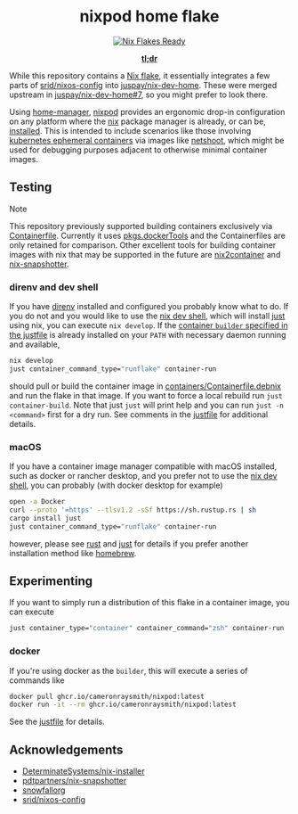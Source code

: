 <div align="center">

# nixpod home flake

<a href="https://nixos.wiki/wiki/Flakes" target="_blank">
	<img alt="Nix Flakes Ready" src="https://img.shields.io/static/v1?logo=nixos&logoColor=d8dee9&label=Nix%20Flakes&labelColor=5e81ac&message=In%20Containers&color=d8dee9&style=for-the-badge">
</a>

**[tl;dr](#experimenting)**

</div>

While this repository contains a [Nix flake](https://zero-to-nix.com/concepts/flakes), it essentially integrates a few parts of [srid/nixos-config](https://github.com/srid/nixos-config) into [juspay/nix-dev-home](https://github.com/juspay/nix-dev-home). These were merged upstream in [juspay/nix-dev-home#7](https://github.com/juspay/nix-dev-home/pull/7), so you might prefer to look there.

Using [home-manager](https://github.com/nix-community/home-manager), [nixpod](https://ghcr.io/cameronraysmith/nixpod) provides an ergonomic drop-in configuration on any platform where the [nix](https://github.com/NixOS/nix) package manager is already, or can be, [installed](https://nix.dev/install-nix.html). This is intended to include scenarios like those involving [kubernetes ephemeral containers](https://kubernetes.io/docs/concepts/workloads/pods/ephemeral-containers/) via images like [netshoot](https://github.com/nicolaka/netshoot), which might be used for debugging purposes adjacent to otherwise minimal container images.

## Testing

> [!NOTE]
> This repository previously supported building containers exclusively via [Containerfile](https://github.com/cameronraysmith/nixpod/blob/main/containers/Containerfile.debnix). Currently it uses [pkgs.dockerTools](https://nixos.org/manual/nixpkgs/stable/#sec-pkgs-dockerTools) and the Containerfiles are only retained for comparison. Other excellent tools for building container images with nix that may be supported in the future are [nix2container](https://github.com/nlewo/nix2container) and [nix-snapshotter](https://github.com/pdtpartners/nix-snapshotter).

### direnv and dev shell

If you have [direnv](https://github.com/direnv/direnv) installed and configured you probably know what to do. If you do not and you would like to use the [nix dev shell](https://nixos.wiki/wiki/Flakes#Super_fast_nix-shell), which will install [just](https://github.com/casey/just) using nix, you can execute `nix develop`.  If the [container `builder` specified in the justfile](justfile) is already installed on your `PATH` with necessary daemon running and available,

```bash
nix develop
just container_command_type="runflake" container-run
```

should pull or build the container image in [containers/Containerfile.debnix](./containers/Containerfile.debnix) and run the flake in that image. If you want to force a local rebuild run `just container-build`.
Note that just `just` will print help and you can run `just -n <command>` first for a dry run.
See comments in the [justfile](justfile) for additional details.

### macOS

If you have a container image manager compatible with macOS installed, such as docker or rancher desktop, and you prefer not to use the [nix dev shell](#direnv-and-dev-shell), you can probably (with docker desktop for example)

```bash
open -a Docker
curl --proto '=https' --tlsv1.2 -sSf https://sh.rustup.rs | sh
cargo install just
just container_command_type="runflake" container-run
```

however, please see [rust](https://www.rust-lang.org/tools/install) and [just](https://github.com/casey/just#installation) for details if you prefer another installation method like [homebrew](https://formulae.brew.sh/formula/just).

## Experimenting

If you want to simply run a distribution of this flake in a container image, you can execute

```bash
just container_type="container" container_command="zsh" container-run
```

### docker

If you're using docker as the `builder`, this will execute a series of commands like

```bash
docker pull ghcr.io/cameronraysmith/nixpod:latest
docker run -it --rm ghcr.io/cameronraysmith/nixpod:latest
```

See the [justfile](justfile) for details.

## Acknowledgements

- [DeterminateSystems/nix-installer](https://github.com/DeterminateSystems/nix-installer)
- [pdtpartners/nix-snapshotter](https://github.com/pdtpartners/nix-snapshotter)
- [snowfallorg](https://github.com/snowfallorg)
- [srid/nixos-config](https://github.com/srid/nixos-config)
